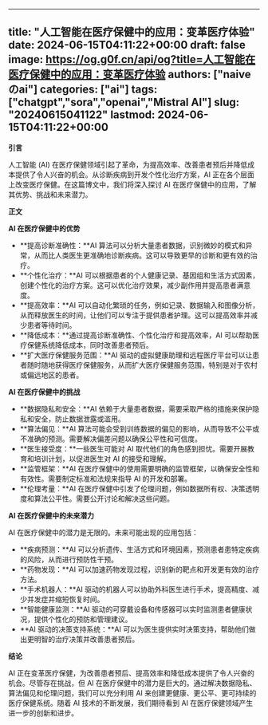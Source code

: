 
---
title: "人工智能在医疗保健中的应用：变革医疗体验"
date: 2024-06-15T04:11:22+00:00
draft: false
image: https://og.g0f.cn/api/og?title=人工智能在医疗保健中的应用：变革医疗体验
authors: ["naiveのai"]
categories: ["ai"]
tags: ["chatgpt","sora","openai","Mistral AI"]
slug: "20240615041122"
lastmod: 2024-06-15T04:11:22+00:00
---
**引言**

人工智能 (AI) 在医疗保健领域引起了革命，为提高效率、改善患者预后并降低成本提供了令人兴奋的机会。从诊断疾病到开发个性化治疗方案，AI 正在各个层面上改变医疗保健。在这篇博文中，我们将深入探讨 AI 在医疗保健中的应用，了解其优势、挑战和未来潜力。

**正文**

**AI 在医疗保健中的优势**

* **提高诊断准确性：**AI 算法可以分析大量患者数据，识别微妙的模式和异常，从而比人类医生更准确地诊断疾病。这可以导致更早的诊断和更有效的治疗。
* **个性化治疗：**AI 可以根据患者的个人健康记录、基因组和生活方式因素，创建个性化的治疗方案。这可以优化治疗效果，减少副作用并提高患者满意度。
* **提高效率：**AI 可以自动化繁琐的任务，例如记录、数据输入和图像分析，从而释放医生的时间，让他们可以专注于提供患者护理。这可以提高效率并减少患者等待时间。
* **降低成本：**通过提高诊断准确性、个性化治疗和提高效率，AI 可以帮助医疗保健系统降低成本，同时改善患者预后。
* **扩大医疗保健服务范围：**AI 驱动的虚拟健康助理和远程医疗平台可以让患者随时随地获得医疗保健服务，从而扩大医疗保健服务范围，特别是对于农村或偏远地区的患者。

**AI 在医疗保健中的挑战**

* **数据隐私和安全：**AI 依赖于大量患者数据，需要采取严格的措施来保护隐私和安全，防止数据泄露或滥用。
* **算法偏见：**AI 算法可能会受到训练数据的偏见的影响，从而导致不公平或不准确的预测。需要解决偏差问题以确保公平性和可信度。
* **医生接受度：**一些医生可能对 AI 取代他们的角色感到担忧。需要开展教育和培训计划，以促进医生对 AI 的接受和理解。
* **监管框架：**AI 在医疗保健中的使用需要明确的监管框架，以确保安全性和有效性。需要制定标准和法规来指导 AI 的开发和部署。
* **伦理考量：**AI 在医疗保健中引发了伦理问题，例如数据所有权、决策透明度和算法公平性。需要公开讨论和解决这些问题。

**AI 在医疗保健中的未来潜力**

AI 在医疗保健中的潜力是无限的。未来可能出现的应用包括：

* **疾病预测：**AI 可以分析遗传、生活方式和环境因素，预测患者患特定疾病的风险，从而进行预防性干预。
* **药物发现：**AI 可以加速药物发现过程，识别新的靶点和开发更有效的治疗方法。
* **手术机器人：**AI 驱动的机器人可以协助外科医生进行手术，提高精度、减少并发症并缩短恢复时间。
* **智能健康监测：**AI 驱动的可穿戴设备和传感器可以实时监测患者健康状况，提供个性化的预防和管理建议。
* **AI 驱动的决策支持系统：**AI 可以为医生提供实时决策支持，帮助他们做出更明智的治疗决策并改善患者预后。

**结论**

AI 正在变革医疗保健，为改善患者预后、提高效率和降低成本提供了令人兴奋的机会。尽管存在挑战，但 AI 在医疗保健中的潜力是巨大的。通过解决数据隐私、算法偏见和伦理问题，我们可以充分利用 AI 来创建更健康、更公平、更可持续的医疗保健系统。随着 AI 技术的不断发展，我们期待看到 AI 在医疗保健领域产生进一步的创新和进步。